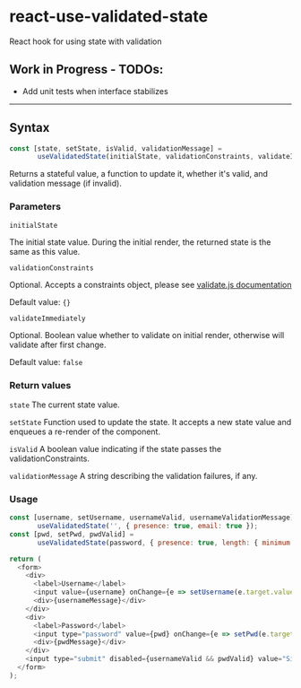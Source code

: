 # react-use-validated-state

React hook for using state with validation

## Work in Progress - TODOs:

- Add unit tests when interface stabilizes

----

## Syntax

```javascript
const [state, setState, isValid, validationMessage] =
       useValidatedState(initialState, validationConstraints, validateImmediately]);
```
Returns a stateful value, a function to update it, whether it's valid, and validation message (if invalid).


### Parameters

`initialState`

The initial state value.  During the initial render, the returned state is the same as this value.

`validationConstraints`

Optional.  Accepts a constraints object, please see [validate.js documentation](https://validatejs.org/#validate-single)

Default value:
`{}`

`validateImmediately`

Optional.  Boolean value whether to validate on initial render, otherwise will validate after first change.

Default value:
`false`

### Return values

`state`
The current state value.

`setState`
Function used to update the state. It accepts a new state value and enqueues a re-render of the component.

`isValid`
A boolean value indicating if the state passes the validationConstraints.  

`validationMessage`
A string describing the validation failures, if any.

### Usage

```javascript
const [username, setUsername, usernameValid, usernameValidationMessage] =
       useValidatedState('', { presence: true, email: true });
const [pwd, setPwd, pwdValid] =
       useValidatedState(password, { presence: true, length: { minimum: 6 } });

return (
  <form>
    <div>
      <label>Username</label>
      <input value={username} onChange={e => setUsername(e.target.value)} />
      <div>{usernameMessage}</div>
    </div>
    <div>
      <label>Password</label>
      <input type="password" value={pwd} onChange={e => setPwd(e.target.value)} />
      <div>{pwdMessage}</div>
    </div>
    <input type="submit" disabled={usernameValid && pwdValid} value="Sign Up" />
  </form>
);
```
